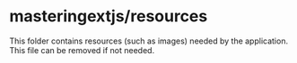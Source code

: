 # masteringextjs/resources

This folder contains resources (such as images) needed by the application. This file can
be removed if not needed.
